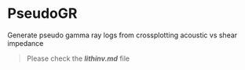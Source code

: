 # PseudoGR
Generate pseudo gamma ray logs from crossplotting acoustic vs shear impedance   

>  Please check the *__lithinv.md__*  file
